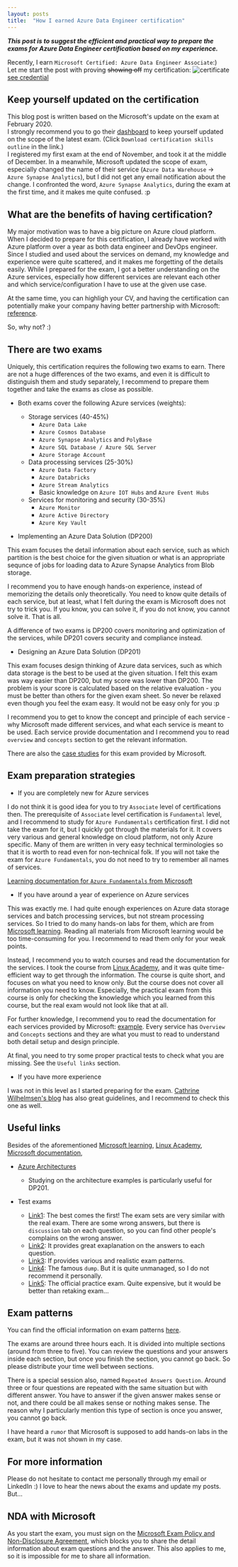 ```yaml
---
layout: posts
title:  "How I earned Azure Data Engineer certification"
---
```


***This post is to suggest the efficient and practical way to prepare the exams for Azure Data Engineer certification based on my experience.***

Recently, I earn `Microsoft Certified: Azure Data Engineer Associate`:)  
Let me start the post with proving ~~showing off~~ my certification: 
![certificate](/assets/images/Azure-DE-KeunsooPark.png)  
[see credential](https://www.youracclaim.com/badges/f23898af-e81d-4749-9113-3d720a585716/linked_in_profile)  


## Keep yourself updated on the certification

This blog post is written based on the Microsoft's update on the exam at February 2020.  
I strongly recommend you to go their [dashboard](https://docs.microsoft.com/en-us/learn/certifications/azure-data-engineer) to keep yourself updated on the scope of the latest exam. (Click `Download certification skills outline` in the link.)  
I registered my first exam at the end of November, and took it at the middle of December. In a meanwhile, Microsoft updated the scope of exam, especially changed the name of their service (`Azure Data Warehouse` -> `Azure Synapse Analytics`), but I did not get any email notification about the change. I confronted the word, `Azure Synapse Analytics`, during the exam at the first time, and it makes me quite confused. :p  


## What are the benefits of having certification?  

My major motivation was to have a big picture on Azure cloud platform. When I decided to prepare for this certification, I already have worked with Azure platform over a year as both data engineer and DevOps engineer. Since I studied and used about the services on demand, my knowledge and experience were quite scattered, and it makes me forgetting of the details easily. While I prepared for the exam, I got a better understanding on the Azure services, especially how different services are relevant each other and which service/configuration I have to use at the given use case.  

At the same time, you can highligh your CV, and having the certification can potentially make your company having better partnership with Microsoft: [reference](https://trainingsupport.microsoft.com/en-us/mcp/forum/all/benefits-to-my-company-to-have-a-microsoft-azure/e0380874-c2d5-454b-bfab-2b2606ca981c).  

So, why not? :)


## There are two exams

Uniquely, this certification requires the following two exams to earn. There are not a huge differences of the two exams, and even it is difficult to distinguish them and study separately, I recommend to prepare them together and take the exams as close as possible.

- Both exams cover the following Azure services (weights):
    - Storage services (40-45%)
        - `Azure Data Lake`
        - `Azure Cosmos Database`
        - `Azure Synapse Analytics` and `PolyBase`
        - `Azure SQL Database / Azure SQL Server`
        - `Azure Storage Account`
    - Data processing services (25-30%)
        - `Azure Data Factory`
        - `Azure Databricks`
        - `Azure Stream Analytics`
        - Basic knowledge on `Azure IOT Hubs` and `Azure Event Hubs`
    - Services for monitoring and security (30-35%)
        - `Azure Monitor`
        - `Azure Active Directory`
        - `Azure Key Vault`

- Implementing an Azure Data Solution (DP200)  

This exam focuses the detail information about each service, such as which partition is the best choice for the given situation or what is an appropriate sequnce of jobs for loading data to Azure Synapse Analytics from Blob storage.  

I recommend you to have enough hands-on experience, instead of memorizing the details only theoretically. You need to know quite details of each service, but at least, what I felt during the exam is Microsoft does not try to trick you. If you know, you can solve it, if you do not know, you cannot solve it. That is all.

A difference of two exams is DP200 covers monitoring and optimization of the services, while DP201 covers security and compliance instead.

- Designing an Azure Data Solution (DP201)  

This exam focuses design thinking of Azure data services, such as which data storage is the best to be used at the given situation. I felt this exam was way easier than DP200, but my score was lower than DP200. The problem is your score is calculated based on the relative evaluation - you must be better than others for the given exam sheet. So never be relaxed even though you feel the exam easy. It would not be easy only for you :p

I recommend you to get to know the concept and principle of each service - why Microsoft made different services, and what each service is meant to be used. Each service provide documentation and I recommend you to read `overview` and `concepts` section to get the relevant information.

There are also the [case studies](https://github.com/MicrosoftLearning/DP-201-Designing-an-Azure-Data-Solution) for this exam provided by Microsoft.


## Exam preparation strategies  

- If you are completely new for Azure services  

I do not think it is good idea for you to try `Associate` level of certifications then. The prerequisite of `Associate` level certification is `Fundamental` level, and I recommend to study for `Azure Fundamentals` certification first. I did not take the exam for it, but I quickly got through the materials for it. It covers very various and general knowledge on cloud platform, not only Azure specific. Many of them are written in very easy technical terminologies so that it is worth to read even for non-technical folk. If you will not take the exam for `Azure Fundamentals`, you do not need to try to remember all names of services.

[Learning documentation for `Azure Fundamentals` from Microsoft](https://docs.microsoft.com/en-us/learn/paths/azure-fundamentals/)

- If you have around a year of experience on Azure services

This was exactly me. I had quite enough experiences on Azure data storage services and batch processing services, but not stream processing services. So I tried to do many hands-on labs for them, which are from [Microsoft learning](https://query.prod.cms.rt.microsoft.com/cms/api/am/binary/RWuAzL). Reading all materials from Microsoft learning would be too time-consuming for you. I recommend to read them only for your weak points. 

Instead, I recommend you to watch courses and read the documentation for the services.
I took the course from [Linux Academy](https://linuxacademy.com/course/implementing-an-azure-data-solution-dp-200/), and it was quite time-efficient way to get through the information. The course is quite short, and focuses on what you need to know only. But the course does not cover all information you need to know. Especially, the practical exam from this course is only for checking the knowledge which you learned from this course, but the real exam would not look like that at all.  

For further knowledge, I recommend you to read the documentation for each services provided by Microsoft: [example](https://docs.microsoft.com/bs-latn-ba/azure/cosmos-db/?view=azuremediaservices-3.8.0.5). Every service has `Overview` and `Concepts` sections and they are what you must to read to understand both detail setup and design principle. 

At final, you need to try some proper practical tests to check what you are missing. See the `Useful links` section.

- If you have more experience  

I was not in this level as I started preparing for the exam. [Cathrine Wilhelmsen's blog](https://www.cathrinewilhelmsen.net/2019/05/29/preparing-taking-microsoft-exam-dp-200-implementing-azure-data-solution/) has also great guidelines, and I recommend to check this one as well.


## Useful links

Besides of the aforementioned [Microsoft learning](https://query.prod.cms.rt.microsoft.com/cms/api/am/binary/RWuAzL), [Linux Academy](https://linuxacademy.com/course/implementing-an-azure-data-solution-dp-200/), [Microsoft documentation](https://docs.microsoft.com/bs-latn-ba/azure/cosmos-db/?view=azuremediaservices-3.8.0.5), 

- [Azure Architectures](https://docs.microsoft.com/en-us/azure/architecture/architectures/)
    - Studying on the architecture examples is particularly useful for DP201.

- Test exams
    - [Link1](https://www.examtopics.com/exams/microsoft/dp-201/): The best comes the first! The exam sets are very similar with the real exam. There are some wrong answers, but there is `discussion` tab on each question, so you can find other people's complains on the wrong answer.
    - [Link2](https://www.whizlabs.com/microsoft-azure-certification-dp-201/practice-tests/?sscid=c1k3_mxvgr): It provides great exaplanation on the answers to each question.
    - [Link3](https://www.measureup.com/dp-201-microsoft-designing-an-azure-data-solution.html): If provides various and realistic exam patterns.
    - [Link4](https://www.dumpsolutions.com/DP-201-dumps/): The famous `dump`. But it is quite unmanaged, so I do not recommend it personally.
    - [Link5](https://eu1.mindhub.com/dp-200-microsoft-implementing-an-azure-data-solution-microsoft-official-practice-test/p/MU-DP-200): The official practice exam. Quite expensive, but it would be better than retaking exam...


## Exam patterns

You can find the official information on exam patterns [here](https://www.youtube.com/watch?list=PLahhVEj9XNTdZrAYjA7mq4bH1X5cTykpH&v=7CvYGpSVbkA&feature=emb_title).

The exams are around three hours each. It is divided into multiple sections (around from three to five). You can review the questions and your answers inside each section, but once you finish the section, you cannot go back. So please distribute your time well between sections.

There is a special session also, named `Repeated Answers Question`. Around three or four questions are repeated with the same situation but with different answer. You have to answer if the given answer makes sense or not, and there could be all makes sense or nothing makes sense. The reason why I particularly mention this type of section is once you answer, you cannot go back.

I have heard a `rumor` that Microsoft is supposed to add hands-on labs in the exam, but it was not shown in my case.  


## For more information

Please do not hesitate to contact me personally through my email or LinkedIn :) I love to hear the news about the exams and update my posts. But...


## NDA with Microsoft

As you start the exam, you must sign on the [Microsoft Exam Policy and Non-Disclosure Agreement](https://www.microsoft.com/en-us/learning/certification-exam-policies.aspx), which blocks you to share the detail information about exam questions and the answer. This also applies to me, so it is impossible for me to share all information.
